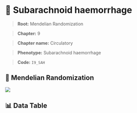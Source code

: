 # 🧪 Subarachnoid haemorrhage

> **Root:** Mendelian Randomization

> **Chapter:** 9  

> **Chapter name:** Circulatory

> **Phenotype:** Subarachnoid haemorrhage  

> **Code:** `I9_SAH`

## 🧬 Mendelian Randomization  

<img src="/MR/Figures/Forward/I9_SAH.png"/>

## 📊 Data Table

<CsvTableMRF src="/public/MR/Data/Forward/I9_SAH.csv"/>
